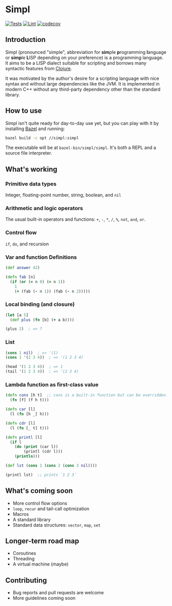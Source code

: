 # Simpl

[![Tests](https://github.com/hjiang/simpl/actions/workflows/run-tests.yml/badge.svg?branch=master)](https://github.com/hjiang/simpl/actions/workflows/run-tests.yml)
[![Lint](https://github.com/hjiang/simpl/actions/workflows/lint.yml/badge.svg?branch=master)](https://github.com/hjiang/simpl/actions/workflows/lint.yml)
[![codecov](https://codecov.io/gh/hjiang/simpl/branch/master/graph/badge.svg?token=9JRBMMPRZV)](https://codecov.io/gh/hjiang/simpl)

## Introduction

Simpl (pronounced "simple", abbreviation for **sim**ple **p**rogramming
**l**anguage or **simp**le **L**ISP depending on your preference) is a
programming language. It aims to be a LISP dialect suitable for scripting and
borrows many syntactic features from [Clojure](https://clojure.org).

It was motivated by the author's desire for a scripting language with nice
syntax and without large dependencies like the JVM. It is implemented in modern
C++ without any third-party dependency other than the standard library.

## How to use

Simpl isn't quite ready for day-to-day use yet, but you can play with it by
installing [Bazel](https://bazel.build) and running:

``` sh
bazel build -c opt //simpl:simpl
```

The executable will be at `bazel-bin/simpl/simpl`. It's both a REPL and a source
file interpreter.

## What's working

### Primitive data types

Integer, floating-point number, string, boolean, and `nil`

### Arithmetic and logic operators

The usual built-in operators and functions: `+`, `-`, `*`, `/`, `%`, `not`, `and`, `or`.

### Control flow

`if`, `do`, and recursion

### Var and function Definitions

``` clojure
(def answer 42)

```

``` clojure
(defn fab [n]
  (if (or (= n 0) (= n 1))
    1
    (+ (fab (- n 1)) (fab (- n 2)))))
```

### Local binding (and closure)

``` clojure
(let [a 5]
  (def plus (fn [b] (+ a b))))

(plus 2)  ; => 7
```

### List

``` clojure
(cons 1 nil)  ; => '(1)
(cons 1 '(2 3 4))  ; => '(1 2 3 4)

(head '(1 2 3 4))  ; => 1
(tail '(1 2 3 4))  ; => '(2 3 4)
```

### Lambda function as first-class value

``` clojure
(defn cons [h t]  ;; cons is a built-in function but can be overridden.
  (fn [f] (f h t)))

(defn car [l]
  (l (fn [h _] h)))

(defn cdr [l]
  (l (fn [_ t] t)))

(defn printl [l]
  (if l
    (do (print (car l))
        (printl (cdr l)))
    (println)))

(def lst (cons 1 (cons 2 (cons 3 nil))))

(printl lst)  ;; prints `1 2 3`
```

## What's coming soon

- More control flow options
- `loop`, `recur` and tail-call optimization
- Macros
- A standard library
- Standard data structures: `vector`, `map`, `set`

## Longer-term road map

- Coroutines
- Threading
- A virtual machine (maybe)

## Contributing

- Bug reports and pull requests are welcome
- More guidelines coming soon
